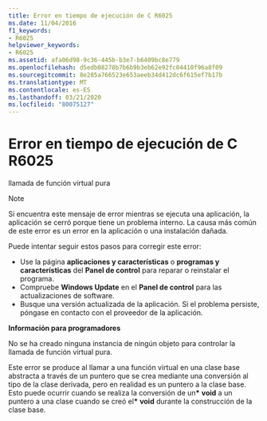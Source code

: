 ```yaml
---
title: Error en tiempo de ejecución de C R6025
ms.date: 11/04/2016
f1_keywords:
- R6025
helpviewer_keywords:
- R6025
ms.assetid: afa06d98-9c36-445b-b3e7-b6409bc8e779
ms.openlocfilehash: d5edb08278b7b6b9b3eb62e92fc04410f96a8f09
ms.sourcegitcommit: 8e285a766523e653aeeb34d412dc6f615ef7b17b
ms.translationtype: MT
ms.contentlocale: es-ES
ms.lasthandoff: 03/21/2020
ms.locfileid: "80075127"
---
```

# <a name="c-runtime-error-r6025"></a>Error en tiempo de ejecución de C R6025

llamada de función virtual pura

> [!NOTE]
> Si encuentra este mensaje de error mientras se ejecuta una aplicación, la aplicación se cerró porque tiene un problema interno. La causa más común de este error es un error en la aplicación o una instalación dañada.
>
> Puede intentar seguir estos pasos para corregir este error:
>
> - Use la página **aplicaciones y características** o **programas y características** del **Panel de control** para reparar o reinstalar el programa.
> - Compruebe **Windows Update** en el **Panel de control** para las actualizaciones de software.
> - Busque una versión actualizada de la aplicación. Si el problema persiste, póngase en contacto con el proveedor de la aplicación.

**Información para programadores**

No se ha creado ninguna instancia de ningún objeto para controlar la llamada de función virtual pura.

Este error se produce al llamar a una función virtual en una clase base abstracta a través de un puntero que se crea mediante una conversión al tipo de la clase derivada, pero en realidad es un puntero a la clase base. Esto puede ocurrir cuando se realiza la conversión de un<strong>\*</strong> **void** a un puntero a una clase cuando se creó el<strong>\*</strong> **void** durante la construcción de la clase base.
